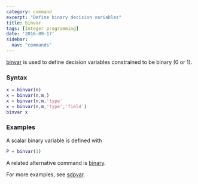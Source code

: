 ```yaml
---
category: command
excerpt: "Define binary decision variables"
title: binvar
tags: [Integer programming]
date: '2016-09-17'
sidebar:
  nav: "commands"
---
```


[binvar](/command/binvar) is used to define decision variables constrained to be binary (0 or 1).

### Syntax

````matlab
x = binvar(n)
x = binvar(n,m,)
x = binvar(n,m,'type'
x = binvar(n,m,'type','field')
binvar x
````

### Examples

A scalar binary variable is defined with

````matlab
P = binvar(1)
````

A related alternative command is [binary](/command/binary).

For more examples, see [sdpvar](/command/sdpvar).

